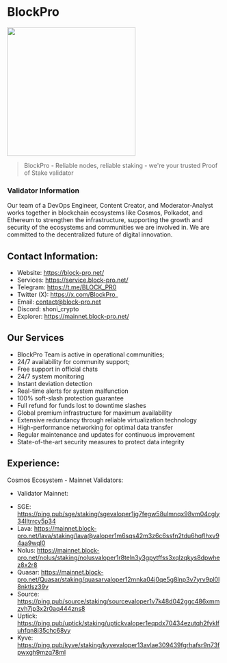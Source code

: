 # BlockPro
<img src="https://img2.teletype.in/files/90/21/902166a4-dd3b-44ae-8303-dbd0ec91ca32.png" width="300" height="300">

> BlockPro - Reliable nodes, reliable staking - we're your trusted Proof of Stake validator

### Validator Information
Our team of a DevOps Engineer, Content Creator, and Moderator-Analyst works together in blockchain ecosystems like Cosmos, Polkadot, and Ethereum to strengthen the infrastructure, supporting the growth and security of the ecosystems and communities we are involved in. We are committed to the decentralized future of digital innovation.

## Contact Information:
* Website: https://block-pro.net/
* Services: https://service.block-pro.net/
* Telegram: https://t.me/BLOCK_PR0
* Twitter (X): https://x.com/BlockPro_
* Email: contact@block-pro.net
* Discord: shoni_crypto
* Explorer: https://mainnet.block-pro.net/

## Our Services
- BlockPro Team is active in operational communities;
- 24/7 availability for community support;
- Free support in official chats
- 24/7 system monitoring
- Instant deviation detection
- Real-time alerts for system malfunction
- 100% soft-slash protection guarantee
- Full refund for funds lost to downtime slashes
- Global premium infrastructure for maximum availability
- Extensive redundancy through reliable virtualization technology
- High-performance networking for optimal data transfer
- Regular maintenance and updates for continuous improvement
- State-of-the-art security measures to protect data integrity

## Experience:

Cosmos Ecosystem - Mainnet Validators:

* Validator Mainnet:

- SGE: https://ping.pub/sge/staking/sgevaloper1jg7fegw58ulmnqx98vm04cgly34lltrrcy5p34
- Lava: https://mainnet.block-pro.net/lava/staking/lava@valoper1m6sqs42m3z6c6ssfn2tdu6hqflhxv94aa9wql0
- Nolus: https://mainnet.block-pro.net/nolus/staking/nolusvaloper1r8teln3y3gpytffss3xqlzqkys8dpwhez8x2r8
- Quasar: https://mainnet.block-pro.net/Quasar/staking/quasarvaloper12mnka04j0qe5g8lnp3v7yrv9pl0l8nktlsz39v
- Source: https://ping.pub/source/staking/sourcevaloper1v7k48d042ggc486xmmzyh7jp3x2r0aq444zns8
- Uptick: https://ping.pub/uptick/staking/uptickvaloper1eqpdx70434ezutqh2fyklfuhfqn8j35chc68yy
- Kyve: https://ping.pub/kyve/staking/kyvevaloper13avlae309439fgrhafsr9n73fpwxgh9mzq78ml
